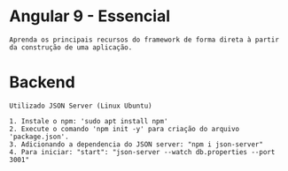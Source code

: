 # Angular 9 - Essencial
    Aprenda os principais recursos do framework de forma direta à partir da construção de uma aplicação.

# Backend
    Utilizado JSON Server (Linux Ubuntu)

    1. Instale o npm: 'sudo apt install npm'
    2. Execute o comando 'npm init -y' para criação do arquivo 'package.json'.
    3. Adicionando a dependencia do JSON server: "npm i json-server"
    4. Para iniciar: "start": "json-server --watch db.properties --port 3001"
